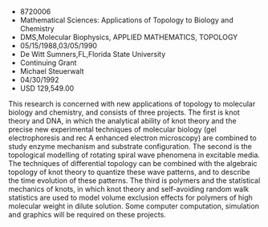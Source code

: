 
* 8720006
* Mathematical Sciences: Applications of Topology to Biology and Chemistry
* DMS,Molecular Biophysics, APPLIED MATHEMATICS, TOPOLOGY
* 05/15/1988,03/05/1990
* De Witt Sumners,FL,Florida State University
* Continuing Grant
* Michael Steuerwalt
* 04/30/1992
* USD 129,549.00

This research is concerned with new applications of topology to molecular
biology and chemistry, and consists of three projects. The first is knot theory
and DNA, in which the analytical ability of knot theory and the precise new
experimental techniques of molecular biology (gel electrophoresis and rec A
enhanced electron microscopy) are combined to study enzyme mechanism and
substrate configuration. The second is the topological modelling of rotating
spiral wave phenomena in excitable media. The techniques of differential
topology can be combined with the algebraic topology of knot theory to quantize
these wave patterns, and to describe the time evolution of these patterns. The
third is polymers and the statistical mechanics of knots, in which knot theory
and self-avoiding random walk statistics are used to model volume exclusion
effects for polymers of high molecular weight in dilute solution. Some computer
computation, simulation and graphics will be required on these projects.
